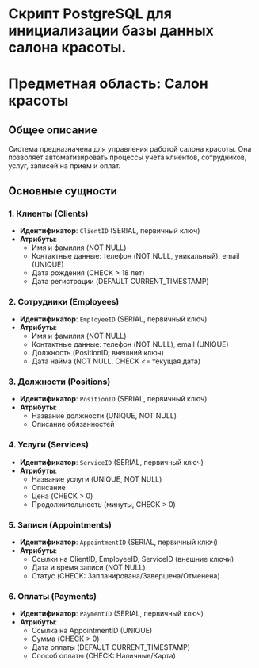 # Скрипт PostgreSQL для инициализации базы данных салона красоты.

# Предметная область: Салон красоты

## Общее описание

Система предназначена для управления работой салона красоты. Она позволяет автоматизировать процессы учета клиентов, сотрудников, услуг, записей на прием и оплат.

## Основные сущности

### 1. Клиенты (Clients)

- **Идентификатор**: `ClientID` (SERIAL, первичный ключ)
- **Атрибуты**:
  - Имя и фамилия (NOT NULL)
  - Контактные данные: телефон (NOT NULL, уникальный), email (UNIQUE)
  - Дата рождения (CHECK > 18 лет)
  - Дата регистрации (DEFAULT CURRENT_TIMESTAMP)

### 2. Сотрудники (Employees)

- **Идентификатор**: `EmployeeID` (SERIAL, первичный ключ)
- **Атрибуты**:
  - Имя и фамилия (NOT NULL)
  - Контактные данные: телефон (NOT NULL), email (UNIQUE)
  - Должность (PositionID, внешний ключ)
  - Дата найма (NOT NULL, CHECK <= текущая дата)

### 3. Должности (Positions)

- **Идентификатор**: `PositionID` (SERIAL, первичный ключ)
- **Атрибуты**:
  - Название должности (UNIQUE, NOT NULL)
  - Описание обязанностей

### 4. Услуги (Services)

- **Идентификатор**: `ServiceID` (SERIAL, первичный ключ)
- **Атрибуты**:
  - Название услуги (UNIQUE, NOT NULL)
  - Описание
  - Цена (CHECK > 0)
  - Продолжительность (минуты, CHECK > 0)

### 5. Записи (Appointments)

- **Идентификатор**: `AppointmentID` (SERIAL, первичный ключ)
- **Атрибуты**:
  - Ссылки на ClientID, EmployeeID, ServiceID (внешние ключи)
  - Дата и время записи (NOT NULL)
  - Статус (CHECK: Запланирована/Завершена/Отменена)

### 6. Оплаты (Payments)

- **Идентификатор**: `PaymentID` (SERIAL, первичный ключ)
- **Атрибуты**:
  - Ссылка на AppointmentID (UNIQUE)
  - Сумма (CHECK > 0)
  - Дата оплаты (DEFAULT CURRENT_TIMESTAMP)
  - Способ оплаты (CHECK: Наличные/Карта)
